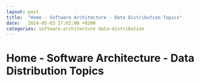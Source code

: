 ```yaml
---
layout: post
title:  "Home - Software Architecture - Data Distribution Topics"
date:   2024-05-03 17:02:00 +0200
categories: software-architecture data-distribution
---
```


# Home - Software Architecture - Data Distribution Topics